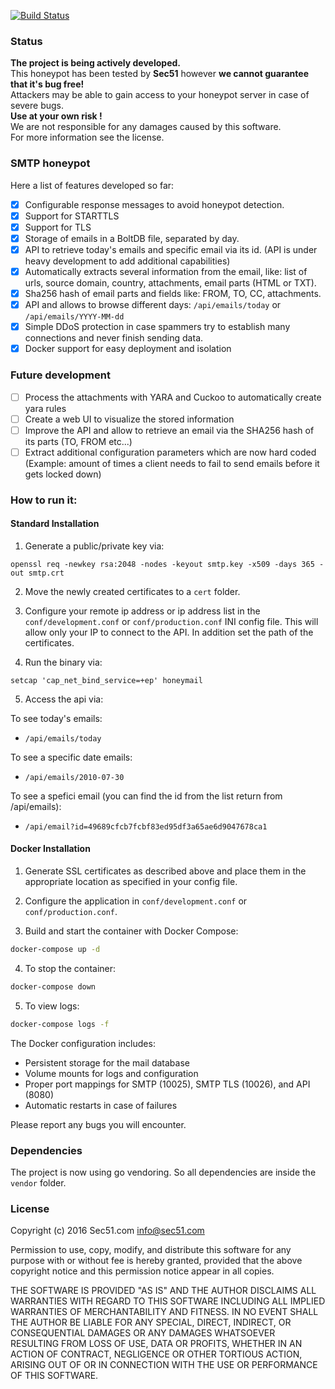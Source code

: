 [![Build Status](https://travis-ci.org/sec51/honeymail.svg?branch=master)](https://travis-ci.org/sec51/honeymail)
### Status

**The project is being actively developed.**  
This honeypot has been tested by **Sec51** however **we cannot guarantee that it's bug free!**  
Attackers may be able to gain access to your honeypot server in case of severe bugs.  
**Use at your own risk !**  
We are not responsible for any damages caused by this software.  
For more information see the license.

### SMTP honeypot

Here a list of features developed so far:

- [x] Configurable response messages to avoid honeypot detection.
- [x] Support for STARTTLS
- [X] Support for TLS
- [X] Storage of emails in a BoltDB file, separated by day.
- [X] API to retrieve today's emails and specific email via its id. (API is under heavy development to add additional capabilities)
- [x] Automatically extracts several information from the email, like: list of urls, source domain, country, attachments, email parts (HTML or TXT).
- [x] Sha256 hash of email parts and fields like: FROM, TO, CC, attachments.
- [x] API and allows to browse different days: `/api/emails/today` or `/api/emails/YYYY-MM-dd`
- [x] Simple DDoS protection in case spammers try to establish many connections and never finish sending data.
- [x] Docker support for easy deployment and isolation

### Future development

- [ ] Process the attachments with YARA and Cuckoo to automatically create yara rules
- [ ] Create a web UI to visualize the stored information
- [ ] Improve the API and allow to retrieve an email via the SHA256 hash of its parts (TO, FROM etc...)
- [ ] Extract additional configuration parameters which are now hard coded (Example: amount of times a client needs to fail to send emails before it gets locked down)

### How to run it:
#### Standard Installation

1) Generate a public/private key via:

`openssl req -newkey rsa:2048 -nodes -keyout smtp.key -x509 -days 365 -out smtp.crt`

2) Move the newly created certificates to a `cert` folder.

3) Configure your remote ip address or ip address list in the `conf/development.conf` or `conf/production.conf` INI config file.
This will allow only your IP to connect to the API. In addition set the path of the certificates.

4) Run the binary via:

`setcap 'cap_net_bind_service=+ep' honeymail`

5) Access the api via:

To see today's emails:

- `/api/emails/today`

To see a specific date emails:

- `/api/emails/2010-07-30`

To see a spefici email (you can find the id from the list return from /api/emails):

- `/api/email?id=49689cfcb7fcbf83ed95df3a65ae6d9047678ca1`

#### Docker Installation

1) Generate SSL certificates as described above and place them in the appropriate location as specified in your config file.

2) Configure the application in `conf/development.conf` or `conf/production.conf`.

3) Build and start the container with Docker Compose:
```bash
docker-compose up -d
```

4) To stop the container:
```bash
docker-compose down
```

5) To view logs:
```bash
docker-compose logs -f
```

The Docker configuration includes:
- Persistent storage for the mail database
- Volume mounts for logs and configuration
- Proper port mappings for SMTP (10025), SMTP TLS (10026), and API (8080)
- Automatic restarts in case of failures

Please report any bugs you will encounter.

### Dependencies

The project is now using go vendoring. So all dependencies are inside the `vendor` folder.

### License

Copyright (c) 2016 Sec51.com <info@sec51.com>

Permission to use, copy, modify, and distribute this software for any
purpose with or without fee is hereby granted, provided that the above 
copyright notice and this permission notice appear in all copies.

THE SOFTWARE IS PROVIDED "AS IS" AND THE AUTHOR DISCLAIMS ALL WARRANTIES
WITH REGARD TO THIS SOFTWARE INCLUDING ALL IMPLIED WARRANTIES OF
MERCHANTABILITY AND FITNESS. IN NO EVENT SHALL THE AUTHOR BE LIABLE FOR
ANY SPECIAL, DIRECT, INDIRECT, OR CONSEQUENTIAL DAMAGES OR ANY DAMAGES
WHATSOEVER RESULTING FROM LOSS OF USE, DATA OR PROFITS, WHETHER IN AN
ACTION OF CONTRACT, NEGLIGENCE OR OTHER TORTIOUS ACTION, ARISING OUT OF
OR IN CONNECTION WITH THE USE OR PERFORMANCE OF THIS SOFTWARE.